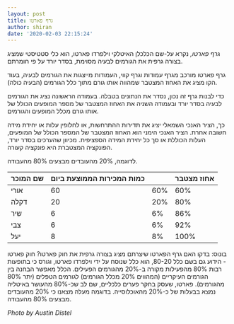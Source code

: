 ```yaml
---
layout: post
title: גרף פארטו
author: shiran
date: '2020-02-03 22:15:24'
---
```

*גרף פארטו,* 
נקרא על-שם הכלכלן האיטלקי וילפרדו פארטו, הוא כלי סטטיסטי שמציג בצורה גרפית את הגורמים לבעיה מסוימת, בסדר יורד על פי חומרתם.

גרף פארטו מורכב מגרף עמודות וגרף קווי, העמודות מייצגות את הגורמים לבעיה, בעוד הקו מציג את האחוז המצטבר שמהווה אותו גורם מתוך כלל הגורמים (הבעיה כולה).

כדי לבנות גרף זה נכון, נסדר את הנתונים בטבלה. בעמודה הראשונה נציג את הגורמים לבעיה בסדר יורד ובעמודה השניה את האחוז המצטבר של מספר המופעים הכולל של אותו גורם מכלל המופעים והגורמים.

כך, הציר האנכי השמאלי יציג את תדירות ההתרחשות, או לחלופין עלות או יחידת מידה חשובה אחרת. הציר האנכי הימני הוא האחוז המצטבר של המספר הכולל של המופעים, העלות הכוללת או סך כל יחידת המידה הספציפית. מכיוון שהערכים בסדר יורד, הפונקציה המצטברת היא פונקציה קעורה.

לדוגמה,
20% מהעובדים מבצעים 80% מהעבודה.

| שם המוכר | כמות המכירות הממוצעת ביום |     | אחוז מצטבר |
|----------|---------------------------|-----|------------|
| אורי     | 60                        | 60% | 60%        |
| דקלה     | 20                        | 20% | 80%        |
| שיר      | 6                         | 6%  | 86%        |
| צבי      | 6                         | 6%  | 92%        |
| יעל      | 8                         | 8%  | 100%       |








בונוס: 
בדקו האם גרף הפארטו שיצרתם מציג בצורה גרפית את חוק פארטו?
חוק פארטו - הידוע גם בשם כלל 80-20, הוא כלל שנוסח על ידי וילפרדו פארטו, וגורס כי בתופעות רבות 80% מהפעילות מקורה ב-20% מהגורמים הפעילים. 
הכלל מאפשר הבחנה בין הגורמים העיקריים (המהווים 20% מכלל הגורמים) לגורמים הטפלים (יתר 80% מהגורמים). 
פארטו, שעסק בחקר פערים כלכליים, שם לב שכ-80% מהעושר באיטליה נמצא בבעלות של כ-20% מהאוכלוסייה. בדוגמה מעלה מצאנו כי 20% מהעובדים מבצעים 80% מהעבודה.


*Photo by Austin Distel*

